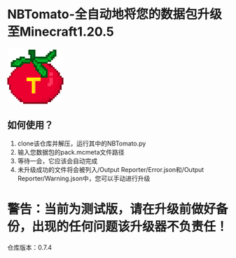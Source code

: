 # NBTomato-全自动地将您的数据包升级至Minecraft1.20.5
![alt text](icon.png)
## 如何使用？
1. clone该仓库并解压，运行其中的NBTomato.py
2. 输入您数据包的pack.mcmeta文件路径
3. 等待一会，它应该会自动完成
4. 未升级成功的文件将会被列入/Output Reporter/Error.json和/Output Reporter/Warning.json中，您可以手动进行升级


# 警告：当前为测试版，请在升级前做好备份，出现的任何问题该升级器不负责任！

仓库版本：0.7.4


